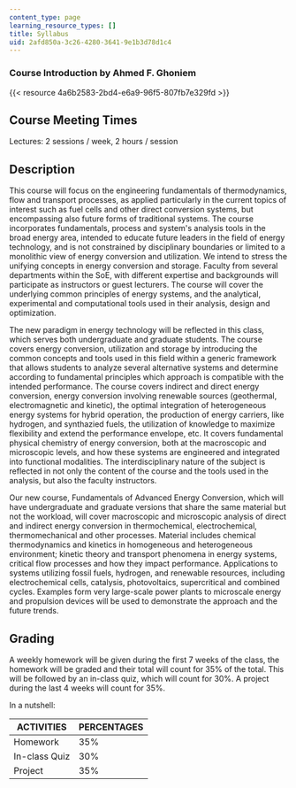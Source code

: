 ```yaml
---
content_type: page
learning_resource_types: []
title: Syllabus
uid: 2afd850a-3c26-4280-3641-9e1b3d78d1c4
---
```


### Course Introduction by Ahmed F. Ghoniem

{{< resource 4a6b2583-2bd4-e6a9-96f5-807fb7e329fd >}}

Course Meeting Times
--------------------

Lectures: 2 sessions / week, 2 hours / session

Description
-----------

This course will focus on the engineering fundamentals of thermodynamics, flow and transport processes, as applied particularly in the current topics of interest such as fuel cells and other direct conversion systems, but encompassing also future forms of traditional systems. The course incorporates fundamentals, process and system's analysis tools in the broad energy area, intended to educate future leaders in the field of energy technology, and is not constrained by disciplinary boundaries or limited to a monolithic view of energy conversion and utilization. We intend to stress the unifying concepts in energy conversion and storage. Faculty from several departments within the SoE, with different expertise and backgrounds will participate as instructors or guest lecturers. The course will cover the underlying common principles of energy systems, and the analytical, experimental and computational tools used in their analysis, design and optimization.

The new paradigm in energy technology will be reflected in this class, which serves both undergraduate and graduate students. The course covers energy conversion, utilization and storage by introducing the common concepts and tools used in this field within a generic framework that allows students to analyze several alternative systems and determine according to fundamental principles which approach is compatible with the intended performance. The course covers indirect and direct energy conversion, energy conversion involving renewable sources (geothermal, electromagnetic and kinetic), the optimal integration of heterogeneous energy systems for hybrid operation, the production of energy carriers, like hydrogen, and synthazied fuels, the utilization of knowledge to maximize flexibility and extend the performance envelope, etc. It covers fundamental physical chemistry of energy conversion, both at the macroscopic and microscopic levels, and how these systems are engineered and integrated into functional modalities. The interdisciplinary nature of the subject is reflected in not only the content of the course and the tools used in the analysis, but also the faculty instructors.

Our new course, Fundamentals of Advanced Energy Conversion, which will have undergraduate and graduate versions that share the same material but not the workload, will cover macroscopic and microscopic analysis of direct and indirect energy conversion in thermochemical, electrochemical, thermomechanical and other processes. Material includes chemical thermodynamics and kinetics in homogeneous and heterogeneous environment; kinetic theory and transport phenomena in energy systems, critical flow processes and how they impact performance. Applications to systems utilizing fossil fuels, hydrogen, and renewable resources, including electrochemical cells, catalysis, photovoltaics, supercritical and combined cycles. Examples form very large-scale power plants to microscale energy and propulsion devices will be used to demonstrate the approach and the future trends.

Grading
-------

A weekly homework will be given during the first 7 weeks of the class, the homework will be graded and their total will count for 35% of the total. This will be followed by an in-class quiz, which will count for 30%. A project during the last 4 weeks will count for 35%.

In a nutshell:

| ACTIVITIES | PERCENTAGES |
| --- | --- |
| Homework | 35% |
| In-class Quiz | 30% |
| Project | 35%